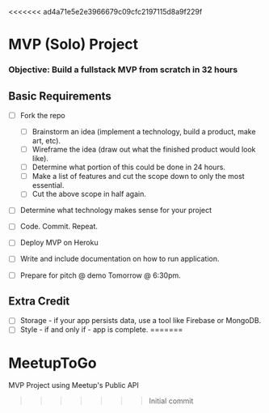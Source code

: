 <<<<<<< ad4a71e5e2e3966679c09cfc2197115d8a9f229f

# MVP (Solo) Project

### Objective: Build a fullstack MVP from scratch in 32 hours

## Basic Requirements
- [ ] Fork the repo
  - [ ] Brainstorm an idea (implement a technology, build a product, make art, etc).
  - [ ] Wireframe the idea (draw out what the finished product would look like).
  - [ ] Determine what portion of this could be done in 24 hours.
  - [ ] Make a list of features and cut the scope down to only the most essential. 
  - [ ] Cut the above scope in half again.
- [ ] Determine what technology makes sense for your project 
- [ ] Code. Commit. Repeat. 
- [ ] Deploy MVP on Heroku 
- [ ] Write and include documentation on how to run application. 
- [ ] Prepare for pitch @ demo Tomorrow @ 6:30pm.


## Extra Credit

- [ ] Storage - if your app persists data, use a tool like Firebase or MongoDB. 
- [ ] Style - if and only if - app is complete. 
=======
# MeetupToGo
MVP Project using Meetup's Public API
>>>>>>> Initial commit
